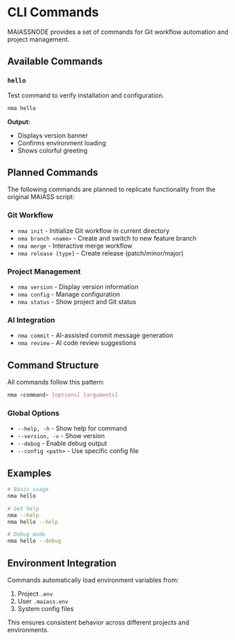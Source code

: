 # CLI Commands

MAIASSNODE provides a set of commands for Git workflow automation and project management.

## Available Commands

### `hello`
Test command to verify installation and configuration.

```bash
nma hello
```

**Output:**
- Displays version banner
- Confirms environment loading
- Shows colorful greeting

## Planned Commands

The following commands are planned to replicate functionality from the original MAIASS script:

### Git Workflow
- `nma init` - Initialize Git workflow in current directory
- `nma branch <name>` - Create and switch to new feature branch
- `nma merge` - Interactive merge workflow
- `nma release [type]` - Create release (patch/minor/major)

### Project Management
- `nma version` - Display version information
- `nma config` - Manage configuration
- `nma status` - Show project and Git status

### AI Integration
- `nma commit` - AI-assisted commit message generation
- `nma review` - AI code review suggestions

## Command Structure

All commands follow this pattern:

```bash
nma <command> [options] [arguments]
```

### Global Options
- `--help, -h` - Show help for command
- `--version, -v` - Show version
- `--debug` - Enable debug output
- `--config <path>` - Use specific config file

## Examples

```bash
# Basic usage
nma hello

# Get help
nma --help
nma hello --help

# Debug mode
nma hello --debug
```

## Environment Integration

Commands automatically load environment variables from:
1. Project `.env`
2. User `.maiass.env`
3. System config files

This ensures consistent behavior across different projects and environments.
